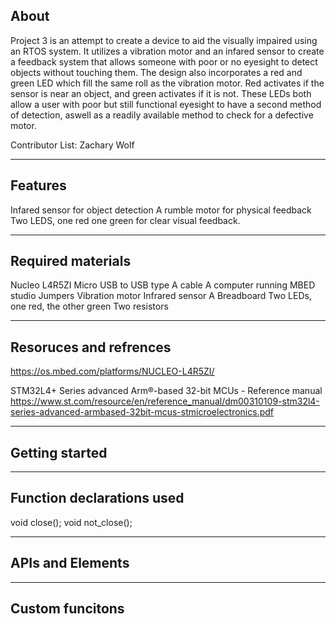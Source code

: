 About
--------------------------------------------------------------------------------------------------
Project 3 is an attempt to create a device to aid the visually impaired using an RTOS system. 
It utilizes a vibration motor and an infared sensor to create a feedback system that allows
someone with poor or no eyesight to detect objects without touching them.
The design also incorporates a red and green LED which fill the same roll as the vibration motor. 
Red activates if the sensor is near an object, and green activates if it is not.
These LEDs both allow a user with poor but still functional eyesight to have a second method of detection, 
aswell as a readily available method to check for a defective motor. 

Contributor List: Zachary Wolf

--------------------
Features
--------------------
Infared sensor for object detection
A rumble motor for physical feedback
Two LEDS, one red one green for clear visual feedback. 

--------------------
Required materials
--------------------

Nucleo L4R5ZI
Micro USB to USB type A cable
A computer running MBED studio
Jumpers
Vibration motor
Infrared sensor
A Breadboard
Two LEDs, one red, the other green
Two resistors

--------------------
Resoruces and refrences
--------------------

https://os.mbed.com/platforms/NUCLEO-L4R5ZI/

STM32L4+ Series advanced Arm®-based 32-bit MCUs - Reference manual
https://www.st.com/resource/en/reference_manual/dm00310109-stm32l4-series-advanced-armbased-32bit-mcus-stmicroelectronics.pdf

--------------------
Getting started
--------------------

--------------------
Function declarations used
-------------------- 
void close();
void not_close();


--------------------
APIs and Elements
--------------------

--------------------
Custom funcitons
--------------------

